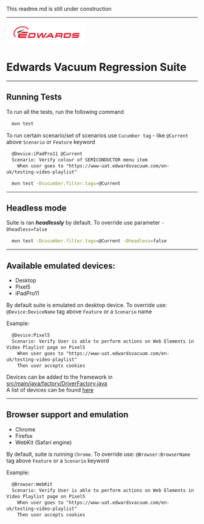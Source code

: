 
This readme.md is still under construction

---

![](logo.png)

# Edwards Vacuum Regression Suite

---
## Running Tests

To run all the tests, run the following command

```bash
  mvn test
```

To run certain scenario/set of scenarios use `Cucumber tag` - like `@Current` above `Scenario` or `Feature` keyword 

```cucumber
  @Device:iPadPro11 @Current
  Scenario: Verify colour of SEMICONDUCTOR menu item
    When user goes to "https://www-uat.edwardsvacuum.com/en-uk/testing-video-playlist"
```

```bash
  mvn test -Dcucumber.filter.tags=@Current
```
---
## Headless mode

 Suite is ran **_headlessly_** by default. To override use parameter `-Dheadless=false`  

```bash
  mvn test -Dcucumber.filter.tags=@Current -Dheadless=false
```
---
## Available emulated devices:

- Desktop
- Pixel5
- iPadPro11

By default suite is emulated on desktop device. To override use: `@Device:DeviceName` tag above `Feature` or a `Scenario` name

Example:
```Cucumber 
  @Device:Pixel5
  Scenario: Verify User is able to perform actions on Web Elements in Video Playlist page on Pixel5
    When user goes to "https://www-uat.edwardsvacuum.com/en-uk/testing-video-playlist"
    Then user accepts cookies
```

Devices can be added to the framework in [src/main/java/factory/DriverFactory.java](src/main/java/factory/DriverFactory.java)  
A list of devices can be found [here](https://github.com/microsoft/playwright/blob/main/packages/playwright-core/src/server/deviceDescriptorsSource.json)

---
## Browser support and emulation

- Chrome
- Firefox
- WebKit (Safari engine)

By default, suite is running `Chrome`. To override use: `@Browser:BrowserName` tag above `Feature` or a `Scenario` keyword

Example:
```Cucumber 
  @Browser:WebKit
  Scenario: Verify User is able to perform actions on Web Elements in Video Playlist page on Pixel5
    When user goes to "https://www-uat.edwardsvacuum.com/en-uk/testing-video-playlist"
    Then user accepts cookies
```    



